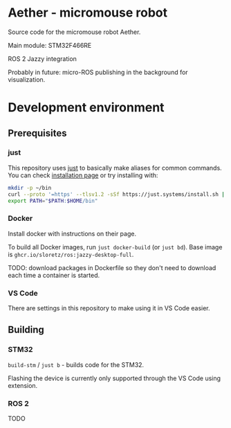 # Aether - micromouse robot

Source code for the micromouse robot Aether.

Main module: STM32F466RE

ROS 2 Jazzy integration

Probably in future: micro-ROS publishing in the background for visualization.

# Development environment

## Prerequisites

### just

This repository uses [just](https://github.com/casey/just) to basically make aliases for common commands.
You can check [installation page](https://just.systems/man/en/installation.html) or try installing with:

```bash
mkdir -p ~/bin
curl --proto '=https' --tlsv1.2 -sSf https://just.systems/install.sh | bash -s -- --to ~/bin
export PATH="$PATH:$HOME/bin"
```

### Docker

Install docker with instructions on their page.

To build all Docker images, run `just docker-build` (or `just bd`).
Base image is `ghcr.io/sloretz/ros:jazzy-desktop-full`.

TODO: download packages in Dockerfile so they don't need to download each time a container is started.

### VS Code

There are settings in this repository to make using it in VS Code easier.

## Building

### STM32

`build-stm` / `just b` - builds code for the STM32.

Flashing the device is currently only supported through the VS Code using extension.

### ROS 2

TODO
